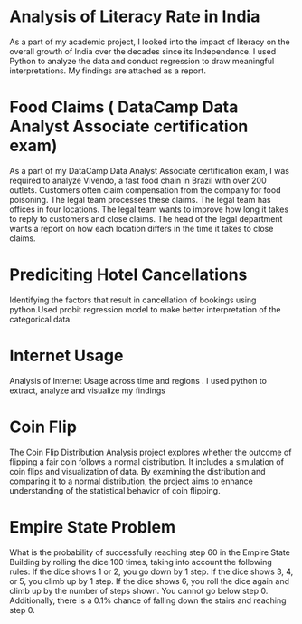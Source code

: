 # Analysis of Literacy Rate in India 
As a part of my academic project, I looked into the impact of literacy on the overall growth of India over the decades since its Independence. I used Python to analyze the data and conduct regression to draw meaningful interpretations. My findings are attached as a report.

# Food Claims ( DataCamp Data Analyst Associate certification exam)
As a part of my DataCamp Data Analyst Associate certification exam, I was required to analyze Vivendo, a fast food chain in Brazil with over 200 outlets. Customers often claim compensation from the company for food poisoning. The legal team processes these claims. The legal team has offices in four locations. The legal team wants to improve how long it takes to reply to customers and close claims. The head of the legal department wants a report on how each location differs in the time it takes to close claims.

# Prediciting Hotel Cancellations
Identifying the factors that result in cancellation of bookings using python.Used probit regression model to make better interpretation of the categorical data.

# Internet Usage
Analysis of Internet Usage across time and regions . I used python to extract, analyze and visualize my findings

# Coin Flip
The Coin Flip Distribution Analysis project explores whether the outcome of flipping a fair coin follows a normal distribution. It includes a simulation of coin flips and visualization of data. By examining the distribution and comparing it to a normal distribution, the project aims to enhance understanding of the statistical behavior of coin flipping.

# Empire State Problem 
What is the probability of successfully reaching step 60 in the Empire State Building by rolling the dice 100 times, taking into account the following rules:
If the dice shows 1 or 2, you go down by 1 step.
If the dice shows 3, 4, or 5, you climb up by 1 step.
If the dice shows 6, you roll the dice again and climb up by the number of steps shown.
You cannot go below step 0.
Additionally, there is a 0.1% chance of falling down the stairs and reaching step 0.


